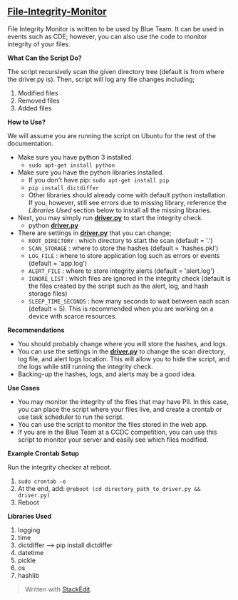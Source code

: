 ##  **[File-Integrity-Monitor](https://github.com/MaksimEkin/File-Integrity-Monitor)**

File Integrity Monitor is written to be used by Blue Team. It can be used in events such as CDE; however, you can also use the code to monitor integrity of your files. 

**What Can the Script Do?**

The script recursively scan the given directory tree (default is from where the driver.py is). Then, script will log any file changes including;
 1. Modified files
 2. Removed files
 3. Added files

**How to Use?**

We will assume you are running the script on Ubuntu for the rest of the documentation.
* Make sure you have python 3 installed.
	* `sudo apt-get install python`
* Make sure you have the python libraries installed.
	* If you don't have pip: `sudo apt-get install pip`
	* `pip install dictdiffer`
	* Other libraries should already come with default python installation. If you, however, still see errors due to missing library, reference the *Libraries Used* section below to install all the missing libraries. 
* Next, you may simply run **[driver.py](https://github.com/MaksimEkin/File-Integrity-Monitor/blob/master/driver.py)** to start the integrity check.
	* python **[driver.py](https://github.com/MaksimEkin/File-Integrity-Monitor/blob/master/driver.py)**
* There are settings in  **[driver.py](https://github.com/MaksimEkin/File-Integrity-Monitor/blob/master/driver.py)**  that you can change;
	* `ROOT_DIRECTORY` : which directory to start the scan (default = '.')
	* `SCAN_STORAGE` : where to store the hashes (default = 'hashes.pkl')
	* `LOG_FILE` : where to store application log such as errors or events (default = 'app.log')
	* `ALERT_FILE` : where to store integrity alerts (default = 'alert.log')
	* `IGNORE_LIST` : which files are ignored in the integrity check (default is the files created by the script such as the alert, log, and hash storage files)
	* `SLEEP_TIME_SECONDS` : how many seconds to wait between each scan (default = 5). This is recommended when you are working on a device with scarce resources. 

**Recommendations**

 - You should probably change where you will store the hashes, and logs. 
 - You can use the settings in the  **[driver.py](https://github.com/MaksimEkin/File-Integrity-Monitor/blob/master/driver.py)** to change the scan directory, log file, and alert logs location. This will allow you to hide the script, and the logs while still running the integrity check. 
 - Backing-up the hashes, logs, and alerts may be a good idea.

**Use Cases**

 * You may monitor the integrity of the files that may have PII. In this case, you can place the script where your files live, and create a crontab or use task scheduler to run the script. 
 *  You can use the script to monitor the files stored in the web app. 
 * If you are in the Blue Team at a CCDC competition, you can use this script to monitor your server and easily see which files modified. 

**Example Crontab Setup**

Run the integrity checker at reboot.
1. `sudo crontab -e`
2. At the end, add: `@reboot (cd directory_path_to_driver.py && driver.py)`
3. Reboot

**Libraries Used**

1. logging
2. time
3. dictdiffer --> pip install dictdiffer
4. datetime
5. pickle
6. os
7. hashlib


> Written with [StackEdit](https://stackedit.io/).
